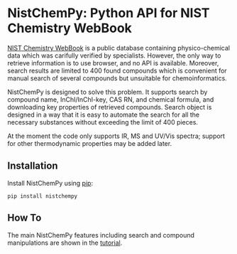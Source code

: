 # NistChemPy: Python API for NIST Chemistry WebBook

[NIST Chemistry WebBook](https://webbook.nist.gov/) is a public database containing physico-chemical data which was carifully verified by specialists. However, the only way to retrieve information is to use browser, and no API is available. Moreover, search results are limited to 400 found compounds which is convenient for manual search of several compounds but unsuitable for chemoinformatics.

NistChemPy is designed to solve this problem. It supports search by compound name, InChI/InChI-key, CAS RN, and chemical formula, and downloading key properties of retrieved compounds. Search object is designed in a way that it is easy to automate the search for all the necessary substances without exceeding the limit of 400 pieces.

At the moment the code only supports IR, MS and UV/Vis spectra; support for other thermodynamic properties may be added later.

## Installation

Install NistChemPy using [pip](https://pypi.org/project/NistChemPy/):

```
pip install nistchempy
```

## How To

The main NistChemPy features including search and compound manipulations are shown in the [tutorial](https://github.com/EPiCs-group/NistChemPy/blob/main/tutorial.ipynb).
